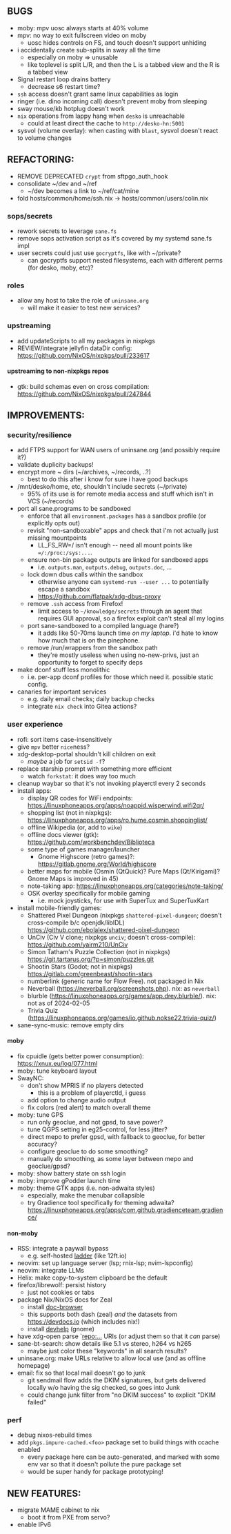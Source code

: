 ## BUGS
- moby: mpv uosc always starts at 40% volume
- mpv: no way to exit fullscreen video on moby
  - uosc hides controls on FS, and touch doesn't support unhiding
- i accidentally create sub-splits in sway all the time
  - especially on moby => unusable
  - like toplevel is split L/R, and then the L is a tabbed view and the R is a tabbed view
- Signal restart loop drains battery
  - decrease s6 restart time?
- `ssh` access doesn't grant same linux capabilities as login
- ringer (i.e. dino incoming call) doesn't prevent moby from sleeping
- sway mouse/kb hotplug doesn't work
- `nix` operations from lappy hang when `desko` is unreachable
  - could at least direct the cache to `http://desko-hn:5001`
- sysvol (volume overlay): when casting with `blast`, sysvol doesn't react to volume changes

## REFACTORING:
- REMOVE DEPRECATED `crypt` from sftpgo_auth_hook
- consolidate ~/dev and ~/ref
  - ~/dev becomes a link to ~/ref/cat/mine
- fold hosts/common/home/ssh.nix -> hosts/common/users/colin.nix

### sops/secrets
- rework secrets to leverage `sane.fs`
- remove sops activation script as it's covered by my systemd sane.fs impl
- user secrets could just use `gocryptfs`, like with ~/private?
  - can gocryptfs support nested filesystems, each with different perms (for desko, moby, etc)?

### roles
- allow any host to take the role of `uninsane.org`
  - will make it easier to test new services?

### upstreaming
- add updateScripts to all my packages in nixpkgs
- REVIEW/integrate jellyfin dataDir config: <https://github.com/NixOS/nixpkgs/pull/233617>

#### upstreaming to non-nixpkgs repos
- gtk: build schemas even on cross compilation: <https://github.com/NixOS/nixpkgs/pull/247844>


## IMPROVEMENTS:
### security/resilience
- add FTPS support for WAN users of uninsane.org (and possibly require it?)
- validate duplicity backups!
- encrypt more ~ dirs (~/archives, ~/records, ..?)
  - best to do this after i know for sure i have good backups
- /mnt/desko/home, etc, shouldn't include secrets (~/private)
  - 95% of its use is for remote media access and stuff which isn't in VCS (~/records)
- port all sane.programs to be sandboxed
  - enforce that all `environment.packages` has a sandbox profile (or explicitly opts out)
  - revisit "non-sandboxable" apps and check that i'm not actually just missing mountpoints
    - LL_FS_RW=/ isn't enough -- need all mount points like `=/:/proc:/sys:...`.
  - ensure non-bin package outputs are linked for sandboxed apps
    - i.e. `outputs.man`, `outputs.debug`, `outputs.doc`, ...
  - lock down dbus calls within the sandbox
    - otherwise anyone can `systemd-run --user ...` to potentially escape a sandbox
    - <https://github.com/flatpak/xdg-dbus-proxy>
  - remove `.ssh` access from Firefox!
    - limit access to `~/knowledge/secrets` through an agent that requires GUI approval, so a firefox exploit can't steal all my logins
  - port sane-sandboxed to a compiled language (hare?)
    - it adds like 50-70ms launch time _on my laptop_. i'd hate to know how much that is on the pinephone.
  - remove /run/wrappers from the sandbox path
    - they're mostly useless when using no-new-privs, just an opportunity to forget to specify deps
- make dconf stuff less monolithic
  - i.e. per-app dconf profiles for those which need it. possible static config.
- canaries for important services
  - e.g. daily email checks; daily backup checks
  - integrate `nix check` into Gitea actions?

### user experience
- rofi: sort items case-insensitively
- give `mpv` better `nice`ness?
- xdg-desktop-portal shouldn't kill children on exit
  - *maybe* a job for `setsid -f`?
- replace starship prompt with something more efficient
  - watch `forkstat`: it does way too much
- cleanup waybar so that it's not invoking playerctl every 2 seconds
- install apps:
  - display QR codes for WiFi endpoints: <https://linuxphoneapps.org/apps/noappid.wisperwind.wifi2qr/>
  - shopping list (not in nixpkgs): <https://linuxphoneapps.org/apps/ro.hume.cosmin.shoppinglist/>
  - offline Wikipedia (or, add to `wike`)
  - offline docs viewer (gtk): <https://github.com/workbenchdev/Biblioteca>
  - some type of games manager/launcher
    - Gnome Highscore (retro games)?: <https://gitlab.gnome.org/World/highscore>
  - better maps for mobile (Osmin (QtQuick)? Pure Maps (Qt/Kirigami)? Gnome Maps is improved in 45)
  - note-taking app: <https://linuxphoneapps.org/categories/note-taking/>
  - OSK overlay specifically for mobile gaming
    - i.e. mock joysticks, for use with SuperTux and SuperTuxKart
- install mobile-friendly games:
  - Shattered Pixel Dungeon (nixpkgs `shattered-pixel-dungeon`; doesn't cross-compile b/c openjdk/libIDL) <https://github.com/ebolalex/shattered-pixel-dungeon>
  - UnCiv (Civ V clone; nixpkgs `unciv`; doesn't cross-compile):  <https://github.com/yairm210/UnCiv>
  - Simon Tatham's Puzzle Collection (not in nixpkgs) <https://git.tartarus.org/?p=simon/puzzles.git>
  - Shootin Stars  (Godot; not in nixpkgs) <https://gitlab.com/greenbeast/shootin-stars>
  - numberlink (generic name for Flow Free). not packaged in Nix
  - Neverball (https://neverball.org/screenshots.php). nix: as `neverball`
  - blurble (https://linuxphoneapps.org/games/app.drey.blurble/). nix: not as of 2024-02-05
  - Trivia Quiz (https://linuxphoneapps.org/games/io.github.nokse22.trivia-quiz/)
- sane-sync-music: remove empty dirs

#### moby
- fix cpuidle (gets better power consumption): <https://xnux.eu/log/077.html>
- moby: tune keyboard layout
- SwayNC:
  - don't show MPRIS if no players detected
    - this is a problem of playerctld, i guess
  - add option to change audio output
  - fix colors (red alert) to match overall theme
- moby: tune GPS
  - run only geoclue, and not gpsd, to save power?
  - tune QGPS setting in eg25-control, for less jitter?
  - direct mepo to prefer gpsd, with fallback to geoclue, for better accuracy?
  - configure geoclue to do some smoothing?
  - manually do smoothing, as some layer between mepo and geoclue/gpsd?
- moby: show battery state on ssh login
- moby: improve gPodder launch time
- moby: theme GTK apps (i.e. non-adwaita styles)
  - especially, make the menubar collapsible
  - try Gradience tool specifically for theming adwaita? <https://linuxphoneapps.org/apps/com.github.gradienceteam.gradience/>

#### non-moby
- RSS: integrate a paywall bypass
  - e.g. self-hosted [ladder](https://github.com/everywall/ladder) (like 12ft.io)
- neovim: set up language server (lsp; rnix-lsp; nvim-lspconfig)
- neovim: integrate LLMs
- Helix: make copy-to-system clipboard be the default
- firefox/librewolf: persist history
  - just not cookies or tabs
- package Nix/NixOS docs for Zeal
  - install [doc-browser](https://github.com/qwfy/doc-browser)
  - this supports both dash (zeal) *and* the datasets from <https://devdocs.io> (which includes nix!)
  - install [devhelp](https://wiki.gnome.org/Apps/Devhelp)  (gnome)
- have xdg-open parse `<repo:...> URIs (or adjust them so that it _can_ parse)
- sane-bt-search: show details like 5.1 vs stereo, h264 vs h265
  - maybe just color these "keywords" in all search results?
- uninsane.org: make URLs relative to allow local use (and as offline homepage)
- email: fix so that local mail doesn't go to junk
  - git sendmail flow adds the DKIM signatures, but gets delivered locally w/o having the sig checked, so goes into Junk
  - could change junk filter from "no DKIM success" to explicit "DKIM failed"

### perf
- debug nixos-rebuild times
- add `pkgs.impure-cached.<foo>` package set to build things with ccache enabled
  - every package here can be auto-generated, and marked with some env var so that it doesn't pollute the pure package set
  - would be super handy for package prototyping!

## NEW FEATURES:
- migrate MAME cabinet to nix
  - boot it from PXE from servo?
- enable IPv6
